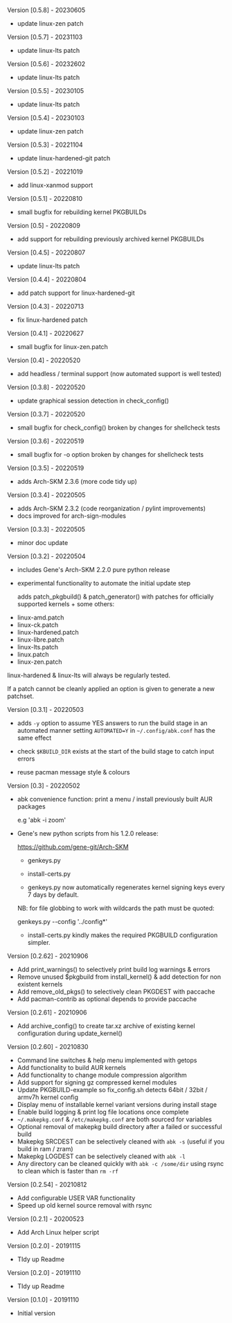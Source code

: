 Version [0.5.8]                                                       - 20230605
 - update linux-zen patch

Version [0.5.7]                                                       - 20231103
 - update linux-lts patch

Version [0.5.6]                                                       - 20232602
 - update linux-lts patch

Version [0.5.5]                                                       - 20230105
 - update linux-lts patch

Version [0.5.4]                                                       - 20230103
 - update linux-zen patch

Version [0.5.3]                                                       - 20221104
 - update linux-hardened-git patch

Version [0.5.2]                                                       - 20221019
 - add linux-xanmod support

Version [0.5.1]                                                       - 20220810
 - small bugfix for rebuilding kernel PKGBUILDs

Version [0.5]                                                         - 20220809
 - add support for rebuilding previously archived kernel PKGBUILDs

Version [0.4.5]                                                       - 20220807
 - update linux-lts patch

Version [0.4.4]                                                       - 20220804
 - add patch support for linux-hardened-git

Version [0.4.3]                                                       - 20220713
 - fix linux-hardened patch

Version [0.4.1]                                                       - 20220627
 - small bugfix for linux-zen.patch

Version [0.4]                                                         - 20220520
 - add headless / terminal support (now automated support is well tested)

Version [0.3.8]                                                       - 20220520
 - update graphical session detection in check_config()

Version [0.3.7]                                                       - 20220520
 - small bugfix for check_config() broken by changes for shellcheck tests

Version [0.3.6]                                                       - 20220519
 - small bugfix for -o option broken by changes for shellcheck tests

Version [0.3.5]                                                       - 20220519
 - adds Arch-SKM 2.3.6 (more code tidy up)

Version [0.3.4]                                                       - 20220505
 - adds Arch-SKM 2.3.2 (code reorganization / pylint improvements)
 - docs improved for arch-sign-modules

Version [0.3.3]                                                       - 20220505
 - minor doc update

Version [0.3.2]                                                       - 20220504
 - includes Gene's Arch-SKM 2.2.0 pure python release

 - experimental functionality to automate the initial update step

   adds patch_pkgbuild() & patch_generator() with patches for officially
   supported kernels + some others:

 * linux-amd.patch
 * linux-ck.patch
 * linux-hardened.patch
 * linux-libre.patch
 * linux-lts.patch
 * linux.patch
 * linux-zen.patch

 linux-hardened & linux-lts will always be regularly tested.

 If a patch cannot be cleanly applied an option is given to generate a new patchset.

Version [0.3.1]                                                       - 20220503
 - adds `-y` option to assume YES answers to run the build stage in an automated manner
   setting `AUTOMATED=Y` in `~/.config/abk.conf` has the same effect

 - check `$KBUILD_DIR` exists at the start of the build stage to catch input errors

 - reuse pacman message style & colours

Version [0.3]                                                       - 20220502
 - abk convenience function: print a menu / install previously built AUR packages

   e.g 'abk -i zoom'

 - Gene's new python scripts from his 1.2.0 release:

   https://github.com/gene-git/Arch-SKM

   * genkeys.py
   * install-certs.py

   * genkeys.py now automatically regenerates kernel signing keys every 7 days by default.

   NB: for file globbing to work with wildcards the path must be quoted:

   genkeys.py --config '../config*'

   * install-certs.py kindly makes the required PKGBUILD configuration simpler.

Version [0.2.62]                                                    - 20210906
 - Add print_warnings() to selectively print build log warnings & errors
 - Remove unused $pkgbuild from install_kernel() & add detection for non existent
   kernels
 - Add remove_old_pkgs() to selectively clean PKGDEST with paccache
 - Add pacman-contrib as optional depends to provide paccache

Version [0.2.61]                                                    - 20210906
 - Add archive_config() to create tar.xz archive of existing kernel configuration
   during update_kernel()

Version [0.2.60]                                                    - 20210830
 - Command line switches & help menu implemented with getops
 - Add functionality to build AUR kernels
 - Add functionality to change module compression algorithm
 - Add support for signing gz compressed kernel modules
 - Update PKGBUILD-example so fix_config.sh detects 64bit / 32bit / armv7h kernel config
 - Display menu of installable kernel variant versions during install stage
 - Enable build logging & print log file locations once complete
 - `~/.makepkg.conf` & `/etc/makepkg.conf` are both sourced for variables
 - Optional removal of makepkg build directory after a failed or successful build
 - Makepkg SRCDEST can be selectively cleaned with `abk -s` (useful if you
   build in ram / zram)
 - Makepkg LOGDEST can be selectively cleaned with `abk -l`
 - Any directory can be cleaned quickly with `abk -c /some/dir` using rsync to clean
   which is faster than `rm -rf`

Version [0.2.54]                                                    - 20210812
  - Add configurable USER VAR functionality
  - Speed up old kernel source removal with rsync

Version [0.2.1]                                                     - 20200523
  - Add Arch Linux helper script

Version [0.2.0]                                                     - 20191115
  - TIdy up Readme

Version [0.2.0]                                                     - 20191110
  - TIdy up Readme

Version [0.1.0]                                                     - 20191110
  - Initial version

